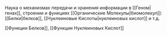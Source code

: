 Наука о механизмах передачи и хранения информации в [[Геном|генах]], строении и функциях [[Органические Молекулы|биомолекул]]: [[Белки|белков]], [[Нуклеиновые Кислоты|нуклеиновых кислот]] и т.д.

[[Функции Белков]], [[Функции Нуклеиновых Кислот]]